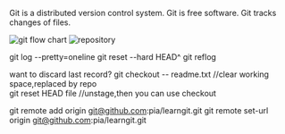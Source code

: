 Git is a distributed version control system.
Git is free software.
Git tracks changes of files.


![git flow chart](http://i.imgur.com/7ZtM0rQ.jpg)
![repository](http://i.imgur.com/TEJbYMR.jpg)

git log --pretty=oneline
git reset --hard HEAD^
git reflog

want to discard last record?
	git checkout -- readme.txt  //clear working space,replaced by repo  
	git reset HEAD file	    //unstage,then you can use checkout

git remote add origin git@github.com:pia/learngit.git
git remote set-url origin git@github.com:pia/learngit.git
